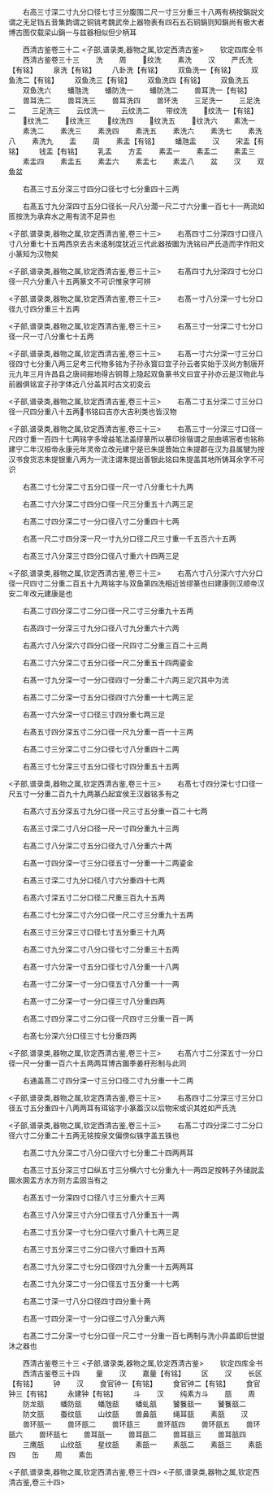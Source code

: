 <!-- { "loadSidebar": true } -->
　　右高三寸深二寸九分口径七寸三分腹围二尺一寸三分重三十八两有柄按鋗説文谓之无足铛五音集韵谓之铜铫考魏武帝上器物表有四石五石铜鋗则知鋗尚有极大者博古图仅载梁山鋗一与兹器相似但少柄耳


　　西清古鉴卷三十二
<子部,谱录类,器物之属,钦定西清古鉴>
　　钦定四库全书
　　西清古鉴卷三十三
　　洗
　　周
　　纹洗
　　素洗
　　汉
　　严氏洗【有铭】
　　泉洗【有铭】
　　八卦洗【有铭】
　　双鱼洗一【有铭】
　　双鱼洗二【有铭】
　　双鱼洗三【有铭】
　　双鱼洗四【有铭】
　　双鱼洗五
　　双鱼洗六
　　蟠虺洗
　　蟠防洗一
　　蟠防洗二
　　兽耳洗一【有铭】
　　兽耳洗二
　　兽耳洗三
　　兽耳洗四
　　兽环洗
　　三足洗一
　　三足洗二
　　三足洗三
　　云纹洗一
　　云纹洗二
　　带纹洗
　　纹洗一【有铭】
　　纹洗二
　　纹洗三
　　纹洗四
　　纹洗五
　　纹洗六
　　素洗一
　　素洗二
　　素洗三
　　素洗四
　　素洗五
　　素洗六
　　素洗七
　　素洗八
　　素洗九
　　盂
　　周
　　素盂【有铭】
　　蟠虺盂
　　汉
　　宋盂【有铭】
　　钱盂【有铭】
　　乳盂
　　方盂
　　素盂一
　　素盂二
　　素盂三
　　素盂四
　　素盂五
　　素盂六
　　素盂七
　　素盂八
　　盆
　　汉
　　双鱼盆























　　右髙三寸五分深三寸四分口径七寸七分重四十三两














　　右髙五寸九分深四寸五分口径长一尺八分濶一尺二寸六分重一百七十一两流如匜按洗为承弃水之用有流不足异也





<子部,谱录类,器物之属,钦定西清古鉴,卷三十三>
　　右髙四寸二分深四寸口径八寸八分重七十五两西京去古未逺制度犹近三代此器按圗为洗铭曰严氏造而字作阳文小篆知为汉物矣













<子部,谱录类,器物之属,钦定西清古鉴,卷三十三>
　　右髙四寸九分深四寸七分口径一尺六分重八十五两篆文不可识惟泉字可辨














<子部,谱录类,器物之属,钦定西清古鉴,卷三十三>
　　右髙一寸八分深一寸七分口径九寸四分重三十五两














<子部,谱录类,器物之属,钦定西清古鉴,卷三十三>
　　右髙三寸一分深二寸七分口径一尺一寸八分重七十五两














<子部,谱录类,器物之属,钦定西清古鉴,卷三十三>
　　右髙一寸六分深一寸三分口径四寸七分重八两三足考三代物多铭为子孙永寳曰宜子孙云者实始于汉尚方制唐开元九年三月许昌县之唐祠掘地得古铜尊上隐起双鱼篆书文曰宜子孙亦云是汉物此与前器俱铭宜子孙字体近八分盖其时古文初变云











<子部,谱录类,器物之属,钦定西清古鉴,卷三十三>
　　右髙二寸五分深二寸三分口径一尺四分重八十五两书铭曰吉亦大吉利类也皆汉物














<子部,谱录类,器物之属,钦定西清古鉴,卷三十三>
　　右髙三寸一分深三寸口径一尺四寸重一百四十七两铭字多增益笔法盖缪篆所以摹印徐锴谓之屈曲填宻者也铭称建宁二年汉桓帝永康元年灵帝立改元建宁是已朱提晋始立朱提郡在汉为县属犍为按汉书食货志朱提银重八两为一流注谓朱提出善银此铭曰朱提盖其地所铸耳余字不可识


















　　右髙二寸七分深二寸五分口径一尺一寸八分重七十九两














　　右髙二寸六分深二寸四分口径一尺三分重五十六两三足














　　右髙二寸四分深二寸一分口径八寸二分重四十七两














　　右髙一尺二寸四分深一尺一寸九分口径二尺三寸重一千五百六十五两














　　右髙三寸八分深三寸四分口径八寸重六十四两三足






<子部,谱录类,器物之属,钦定西清古鉴,卷三十三>
　　右髙六寸八分深六寸六分口径一尺四寸二分重二百五十九两铭字与双鱼第四洗相近皆缪篆也曰建康则汉顺帝汉安二年改元建康是也





















　　右髙二寸四分深二寸二分口径一尺二寸三分重九十五两














　　右髙四寸一分深三寸九分口径八寸九分重六十六两














　　右髙六寸八分深六寸四分口径一尺四寸二分重三百二十三两














　　右髙二寸六分深二寸五分口径一尺二分重五十四两鎏金














　　右髙一寸九分深一寸一分口径四寸一分重二十六两三足穴其中为流














　　右髙二寸二分深一寸五分口径四寸六分重一十七两三足














　　右髙一寸六分深一寸口径三寸四分重七两三足















　　右髙五寸四分深五寸二分口径一尺九分重一百一十三两














　　右髙二寸三分深二寸二分口径七寸八分重四十二两














　　右髙三寸七分深三寸五分口径七寸四分重五十五两






<子部,谱录类,器物之属,钦定西清古鉴,卷三十三>
　　右髙七寸四分深七寸口径一尺五寸一分重二百九十九两篆凸起宜侯王汉器铭多有之






















　　右髙六寸五分深五寸九分口径一尺三寸五分重一百二十七两














　　右髙三寸深二寸八分口径一尺一寸四分重九十三两














　　右髙二寸八分深二寸五分口径九寸八分重六十两















　　右髙一寸四分深一寸三分口径五寸一分重一十二两鎏金














　　右髙三寸深二寸九分口径八寸六分重四十七两















　　右髙六寸深五寸二分口径二尺重三百九十五两















　　右髙二寸七分深二寸六分口径一尺二寸三分重九十五两














　　右髙三寸三分深三寸口径七寸五分重三十九两















　　右髙二寸九分深二寸八分口径七寸二分重三十五两














　　右髙一寸六分深一寸五分口径七寸八分重一十八两














　　右髙一寸二分深一寸一分口径五寸八分重一十一两














　　右髙一寸二分深一寸一分口径三寸八分重四两















　　右髙二寸四分深二寸二分口径一尺四寸三分重一百一两














　　右髙七分深六分口径三寸七分重四两







<子部,谱录类,器物之属,钦定西清古鉴,卷三十三>
　　右髙六寸二分深五寸一分口径一尺一分重一百六十五两两耳博古圗季姜杅形制与此同






















　　右通盖髙二寸四分深一寸三分口径二寸九分重一十二两






<子部,谱录类,器物之属,钦定西清古鉴,卷三十三>
　　右髙四寸二分深三寸三分口径五寸五分重四十八两两耳有珥铭字小篆葢汉以后物宋或识其姓如严氏洗













<子部,谱录类,器物之属,钦定西清古鉴,卷三十三>
　　右髙二寸四分深二寸二分口径六寸二分重二十五两无铭按泉文偏傍似铢字盖五铢也






















　　右髙二寸九分深二寸八分口径六寸七分重二十四两两耳














　　右髙三寸五分深三寸口纵五寸三分横六寸七分重九十一两四足按韩子外储説盂圎水圎盂方水方则方孟固当有之













　　右髙五寸一分深四寸口径八寸三分重六十三两















　　右髙三寸八分深三寸六分口径五寸八分重五十一两














　　右髙二寸五分深一寸七分口径六寸重八十七两三足














　　右髙三寸五分深三寸二分口径六寸重四十五两















　　右髙二寸九分深二寸七分口径四寸九分重一十五两两耳














　　右髙二寸九分深二寸一分口径五寸五分重一十七两














　　右髙二寸深一寸八分口径四寸四分重十两















　　右髙一寸四分深一寸一分口径二寸八分重六两















　　右髙二寸二分深一寸七分口径一尺二寸一分重一百七两制与洗小异盖即后世盥沐之器也





　　西清古鉴卷三十三
<子部,谱录类,器物之属,钦定西清古鉴>
　　钦定四库全书
　　西清古鉴卷三十四
　　量
　　汉
　　嘉量【有铭】
　　区
　　汉
　　长区【有铭】
　　钟
　　汉
　　食官钟一【有铭】
　　食官钟二【有铭】
　　食官钟三【有铭】
　　永建钟【有铭】
　　斗
　　汉
　　纯素方斗
　　瓿
　　周
　　防龙瓿
　　蟠防瓿
　　蟠虺瓿
　　蟠虬瓿
　　饕餮瓿一
　　饕餮瓿二
　　防文瓿
　　蚕纹瓿
　　山纹瓿
　　兽鼻瓿
　　绳耳瓿
　　素瓿
　　汉
　　兽环瓿一
　　兽环瓿二
　　兽环瓿三
　　兽环瓿四
　　兽环瓿五
　　兽环瓿六
　　兽环瓿七
　　兽耳瓿一
　　兽耳瓿二
　　兽耳瓿三
　　兽耳瓿四
　　三鹰瓿
　　山纹瓿
　　星纹瓿
　　素瓿一
　　素瓿二
　　素瓿三
　　素瓿四
　　缶
　　周
　　素缶











<子部,谱录类,器物之属,钦定西清古鉴,卷三十四>
<子部,谱录类,器物之属,钦定西清古鉴,卷三十四>








